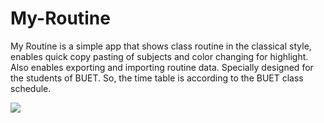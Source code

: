 # My-Routine
My Routine is a simple app that shows class routine in the classical style, enables quick copy pasting of subjects and color changing for highlight. Also enables exporting and importing routine data.
Specially designed for the students of BUET. So, the time table is according to the BUET class schedule.

![](https://github.com/frrahat/My-Routine/blob/master/screenshots/Screenshot_2016-02-22-00-25-52.png)
